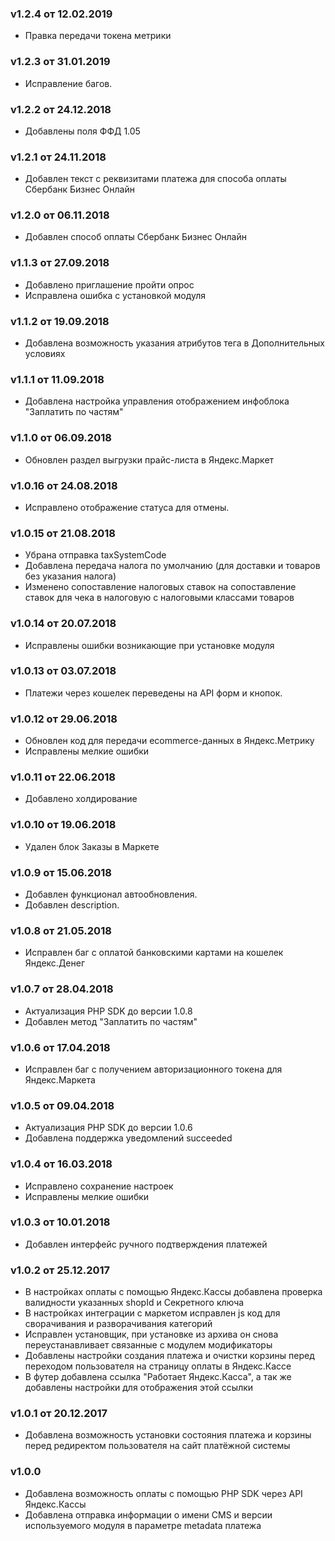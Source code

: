 ### v1.2.4 от 12.02.2019
* Правка передачи токена метрики

### v1.2.3 от 31.01.2019
* Исправление багов.

### v1.2.2 от 24.12.2018
* Добавлены поля ФФД 1.05

### v1.2.1 от 24.11.2018
* Добавлен текст с реквизитами платежа для способа оплаты Сбербанк Бизнес Онлайн 

### v1.2.0 от 06.11.2018
* Добавлен способ оплаты Сбербанк Бизнес Онлайн 

### v1.1.3 от 27.09.2018
* Добавлено приглашение пройти опрос
* Исправлена ошибка с установкой модуля

### v1.1.2 от 19.09.2018
* Добавлена возможность указания атрибутов тега в Дополнительных условиях

### v1.1.1 от 11.09.2018
* Добавлена настройка управления отображением инфоблока "Заплатить по частям"

### v1.1.0 от 06.09.2018
* Обновлен раздел выгрузки прайс-листа в Яндекс.Маркет

### v1.0.16 от 24.08.2018
* Исправлено отображение статуса для отмены.

### v1.0.15 от 21.08.2018
* Убрана отправка taxSystemCode
* Добавлена передача налога по умолчанию (для доставки и товаров без указания налога)
* Изменено сопоставление налоговых ставок на сопоставление ставок для чека в налоговую с налоговыми классами товаров

### v1.0.14 от 20.07.2018
* Исправлены ошибки возникающие при установке модуля

### v1.0.13 от 03.07.2018
* Платежи через кошелек переведены на API форм и кнопок.

### v1.0.12 от 29.06.2018
* Обновлен код для передачи ecommerce-данных в Яндекс.Метрику
* Исправлены мелкие ошибки

### v1.0.11 от 22.06.2018
* Добавлено холдирование

### v1.0.10 от 19.06.2018
* Удален блок Заказы в Маркете

### v1.0.9 от 15.06.2018
* Добавлен функционал автообновления.
* Добавлен description.

### v1.0.8 от 21.05.2018
* Исправлен баг с оплатой банковскими картами на кошелек Яндекс.Денег

### v1.0.7 от 28.04.2018
* Актуализация PHP SDK до версии 1.0.8
* Добавлен метод "Заплатить по частям"

### v1.0.6 от 17.04.2018
* Исправлен баг с получением авторизационного токена для Яндекс.Маркета

### v1.0.5 от 09.04.2018
* Актуализация PHP SDK до версии 1.0.6
* Добавлена поддержка уведомлений succeeded

### v1.0.4 от 16.03.2018
* Исправлено сохранение настроек
* Исправлены мелкие ошибки

### v1.0.3 от 10.01.2018
* Добавлен интерфейс ручного подтверждения платежей

### v1.0.2 от 25.12.2017
* В настройках оплаты с помощью Яндекс.Кассы добавлена проверка валидности указанных shopId и Секретного ключа
* В настройках интеграции с маркетом исправлен js код для сворачивания и разворачивания категорий
* Исправлен установщик, при установке из архива он снова переустанавливает связанные с модулем модификаторы
* Добавлены настройки создания платежа и очистки корзины перед переходом пользователя на страницу оплаты в Яндекс.Кассе
* В футер добавлена ссылка "Работает Яндекс.Касса", а так же добавлены настройки для отображения этой ссылки

### v1.0.1 от 20.12.2017
* Добавлена возможность установки состояния платежа и корзины перед редиректом пользователя на сайт платёжной системы

### v1.0.0
* Добавлена возможность оплаты с помощью PHP SDK через API Яндекс.Кассы
* Добавлена отправка информации о имени CMS и версии используемого модуля в параметре metadata платежа
